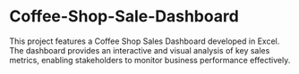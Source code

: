 # Coffee-Shop-Sale-Dashboard
This project features a Coffee Shop Sales Dashboard developed in Excel. The dashboard provides an interactive and visual analysis of key sales metrics, enabling stakeholders to monitor business performance effectively.
